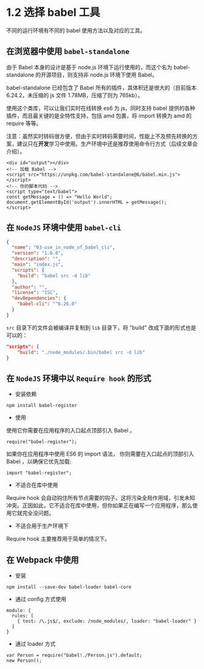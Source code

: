 # 1.2 选择 babel 工具

不同的运行环境有不同的 babel 使用方法以及对应的工具。

## 在浏览器中使用 `babel-standalone`

由于 Babel 本身的设计是基于 node.js 环境下运行使用的，而这个名为 babel-standalone 的开源项目，则支持非 node.js 环境下使用 Babel。

babel-standalone 已经包含了 Babel 所有的插件，其体积还是很大的（目前版本 6.24.2，未压缩的 js 文件 1.78MB，压缩了则为 765kb）。

使用这个类库，可以让我们实时在线转换 es6 为 js，同时支持 babel 提供的各种插件，而且最关键的是全特性支持，包括 amd 包裹，将 import 转换为 amd 的 require 等等。

注意：虽然实时转码很方便，但由于实时转码需要时间，性能上不及预先转换的方案，建议只在**开发**学习中使用。生产环境中还是推荐使用命令行方式（后续文章会介绍）。 

```JS
<div id="output"></div>
<!-- 加载 Babel -->
<script src="https://unpkg.com/babel-standalone@6/babel.min.js"></script>
<!-- 你的脚本代码 -->
<script type="text/babel">
const getMessage = () => "Hello World";
document.getElementById('output').innerHTML = getMessage();
</script>
```

## 在 `NodeJS` 环境中使用 `babel-cli`

```JSON
{
  "name": "03-use_in_node_of_babel_cli",
  "version": "1.0.0",
  "description": "",
  "main": "index.js",
  "scripts": {
    "build": "babel src -d lib"
  },
  "author": "",
  "license": "ISC",
  "devDependencies": {
    "babel-cli": "^6.26.0"
  }
}
```

`src` 目录下的文件会被编译并复制到 `lib` 目录下，将 "build" 改成下面的形式也是可以的：

```JSON
"scripts": {
    "build": "./node_modules/.bin/babel src -d lib"
}
```

## 在 `NodeJS` 环境中以 `Require hook` 的形式

* 安装依赖

```Shell
npm install babel-register
```

* 使用

使用它你需要在应用程序的入口起点顶部引入 Babel 。

```
require("babel-register");
```

如果你在应用程序中使用 ES6 的 import 语法， 你则需要在入口起点的顶部引入 Babel ，以确保它优先加载:

```
import "babel-register";
```

* 不适合在库中使用

Require hook 会自动钩住所有节点需要的钩子。这将污染全局作用域，引发未知冲突。正因如此，它不适合在库中使用，但你如果正在编写一个应用程序，那么使用它就完全没问题。

* 不适合用于生产环境下

Require hook 主要推荐用于简单的情况下。

## 在 Webpack 中使用

* 安装

```Shell
npm install --save-dev babel-loader babel-core
```

* 通过 config 方式使用

```Shell
module: {
  rules: [
    { test: /\.js$/, exclude: /node_modules/, loader: "babel-loader" }
  ]
}
```

* 通过 loader 方式
 
```JS
var Person = require("babel!./Person.js").default;
new Person();
```